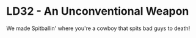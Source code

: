 # LD32 - An Unconventional Weapon

We made Spitballin' where you're a cowboy that spits bad guys to death!
